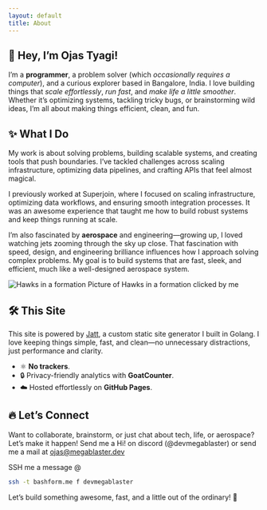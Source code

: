 ```yaml
---
layout: default
title: About
---
```


## 🚀 Hey, I’m Ojas Tyagi!

I’m a **programmer**, a problem solver (which _occasionally requires a computer_), and a curious explorer based in Bangalore, India. I love building things that _scale effortlessly_, _run fast_, and _make life a little smoother_. Whether it’s optimizing systems, tackling tricky bugs, or brainstorming wild ideas, I’m all about making things efficient, clean, and fun.

## ✨ What I Do

My work is about solving problems, building scalable systems, and creating tools that push boundaries. I’ve tackled challenges across scaling infrastructure, optimizing data pipelines, and crafting APIs that feel almost magical.

I previously worked at Superjoin, where I focused on scaling infrastructure, optimizing data workflows, and ensuring smooth integration processes. It was an awesome experience that taught me how to build robust systems and keep things running at scale.

I’m also fascinated by **aerospace** and engineering—growing up, I loved watching jets zooming through the sky up close. That fascination with speed, design, and engineering brilliance influences how I approach solving complex problems. My goal is to build systems that are fast, sleek, and efficient, much like a well-designed aerospace system.

![Hawks in a formation](/hawks.jpeg)
Picture of Hawks in a formation clicked by me

## 🛠️ This Site

This site is powered by [Jatt](https://github.com/devmegablaster/jatt), a custom static site generator I built in Golang. I love keeping things simple, fast, and clean—no unnecessary distractions, just performance and clarity.

- ⚛️ **No trackers**.
- 🔒 Privacy-friendly analytics with **GoatCounter**.
- ☁️ Hosted effortlessly on **GitHub Pages**.

## 🔥 Let’s Connect

Want to collaborate, brainstorm, or just chat about tech, life, or aerospace? Let’s make it happen! Send me a Hi! on discord (@devmegablaster) or send me a mail at [ojas@megablaster.dev](mailto:ojas@megablaster.dev)

SSH me a message @

```bash
ssh -t bashform.me f devmegablaster
```

Let’s build something awesome, fast, and a little out of the ordinary! 🚀
